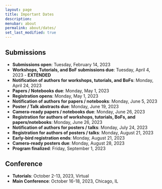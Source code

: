 ```yaml
---
layout: page
title: Important Dates
description: 
menubar: about
permalink: about/dates/
set_last_modified: true
---
```



## Submissions

- **Submissions open**: Tuesday, February 14, 2023
- **Workshops, Tutorials, and BoF submissions due**: Tuesday, April 4, 2023 - **EXTENDED**
- **Notification of authors for workshops, tutorials, and BoFs**: Monday, April 24, 2023
- **Papers / Notebooks due**: Monday, May 1, 2023
- **Registration opens**: Monday, May 1, 2023
- **Notification of authors for papers / notebooks**: Monday, June 5, 2023
- **Poster / Talk abstracts due**: Monday, June 19, 2023
- **Camera-ready papers / notebooks due**: Monday, June 26, 2023
- **Registration for authors of workshops, tutorials, BoFs, and papers/notebooks**: Monday, June 26, 2023
- **Notification of authors for posters / talks**: Monday, July 24, 2023
- **Registration for authors of posters / talks**: Monday, August 21, 2023
- **Early-bird registration ends**: Monday, August 21, 2023
- **Camera-ready posters due**: Monday, August 28, 2023
- **Program finalized**: Friday, September 1, 2023


## Conference

- **Tutorials**: October 2-13, 2023, Virtual
- **Main Conference**: October 16-18, 2023, Chicago, IL
